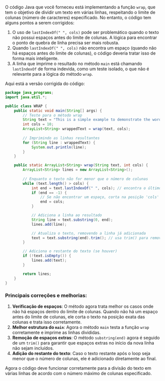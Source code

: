 O código Java que você forneceu está implementando a função `wrap`, que tem o objetivo de dividir um texto em várias linhas, respeitando o limite de colunas (número de caracteres) especificado. No entanto, o código tem alguns pontos a serem corrigidos:

1. O uso de `lastIndexOf(" ", cols)` pode ser problemático quando o texto não possui espaços antes do limite de colunas. A lógica para encontrar o ponto de quebra de linha precisa ser mais robusta.
2. Quando `lastIndexOf(" ", cols)` não encontra um espaço (quando não há espaços antes do limite de colunas), o código deveria tratar isso de forma mais inteligente.
3. A linha que imprime o resultado no método `main` está chamando `lastIndexOf` de forma indevida, como um teste isolado, o que não é relevante para a lógica do método `wrap`.

Aqui está a versão corrigida do código:

```java
package java_programs;
import java.util.*;

public class WRAP {
    public static void main(String[] args) {
        // Teste para o método wrap
        String text = "This is a simple example to demonstrate the word wrapping function.";
        int cols = 10;
        ArrayList<String> wrappedText = wrap(text, cols);
        
        // Imprimindo as linhas resultantes
        for (String line : wrappedText) {
            System.out.println(line);
        }
    }

    public static ArrayList<String> wrap(String text, int cols) {
        ArrayList<String> lines = new ArrayList<String>();
        
        // Enquanto o texto não for menor que o número de colunas
        while (text.length() > cols) {
            int end = text.lastIndexOf(" ", cols); // encontra o último espaço dentro do limite de colunas
            if (end == -1) {
                // Se não encontrar um espaço, corta na posição 'cols'
                end = cols;
            }

            // Adiciona a linha ao resultado
            String line = text.substring(0, end);
            lines.add(line);

            // Atualiza o texto, removendo a linha já adicionada
            text = text.substring(end).trim(); // usa trim() para remover espaços extras à esquerda
        }

        // Adiciona o restante do texto (se houver)
        if (!text.isEmpty()) {
            lines.add(text);
        }

        return lines;
    }
}
```

### Principais correções e melhorias:

1. **Verificação de espaços**: O método agora trata melhor os casos onde não há espaços dentro do limite de colunas. Quando não há um espaço antes do limite de colunas, ele corta o texto na posição exata das colunas e trata isso corretamente.
2. **Melhor estrutura do `main`**: Agora o método `main` testa a função `wrap` corretamente e imprime as linhas divididas.
3. **Remoção de espaços extras**: O método `substring(end)` agora é seguido de um `trim()` para garantir que espaços extras no início da nova linha não sejam incluídos.
4. **Adição do restante do texto**: Caso o texto restante após o loop seja menor que o número de colunas, ele é adicionado diretamente ao final.

Agora o código deve funcionar corretamente para a divisão do texto em várias linhas de acordo com o número máximo de colunas especificado.